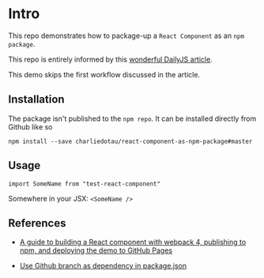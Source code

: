 # Intro

This repo demonstrates how to package-up a `React Component` as an `npm package`.  

This repo is entirely informed by this [wonderful DailyJS article](https://medium.com/dailyjs/building-a-react-component-with-webpack-publish-to-npm-deploy-to-github-guide-6927f60b3220).

This demo skips the first workflow discussed in the article.

## Installation

The package isn't published to the `npm repo`. It can be installed directly from Github like so

`npm install --save charliedotau/react-component-as-npm-package#master`

## Usage

`import SomeName from "test-react-component"`

Somewhere in your JSX:
`<SomeName />`


## References

* [A guide to building a React component with webpack 4, publishing to npm, and deploying the demo to GitHub Pages](https://medium.com/dailyjs/building-a-react-component-with-webpack-publish-to-npm-deploy-to-github-guide-6927f60b3220)

* [Use Github branch as dependency in package.json](https://medium.com/@jonchurch/use-github-branch-as-dependency-in-package-json-5eb609c81f1a)

